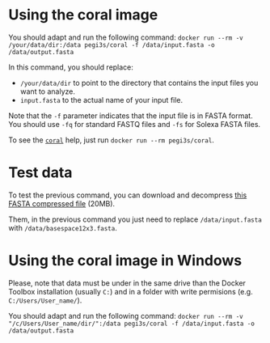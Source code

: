 # Using the coral image
You should adapt and run the following command: `docker run --rm -v /your/data/dir:/data pegi3s/coral -f /data/input.fasta -o /data/output.fasta`

In this command, you should replace:
- `/your/data/dir` to point to the directory that contains the input files you want to analyze.
- `input.fasta` to the actual name of your input file.

Note that the `-f` parameter indicates that the input file is in FASTA format. You should use `-fq` for standard FASTQ files and `-fs` for Solexa FASTA files.

To see the [`coral`](https://www.cs.helsinki.fi/u/lmsalmel/coral/) help, just run `docker run --rm pegi3s/coral`.

# Test data
To test the previous command, you can download and decompress [this FASTA compressed file](https://www.cs.helsinki.fi/u/lmsalmel/coral/basespace12x3.fasta.zip) (20MB).

Them, in the previous command you just need to replace `/data/input.fasta` with `/data/basespace12x3.fasta`.

# Using the coral image in Windows

Please, note that data must be under in the same drive than the Docker Toolbox installation (usually `C:`) and in a folder with write permisions (e.g. `C:/Users/User_name/`).

You should adapt and run the following command: `docker run --rm -v "/c/Users/User_name/dir/":/data pegi3s/coral -f /data/input.fasta -o /data/output.fasta`
